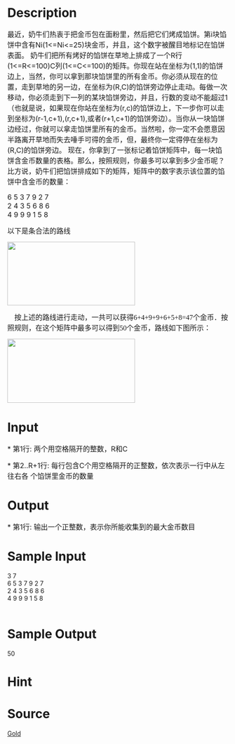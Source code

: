 
# Description

<div class="content"><p><span style="font-size: medium">最近，奶牛们热衷于把金币包在面粉里，然后把它们烤成馅饼。第i块馅饼中含有Ni(1&lt;=Ni&lt;=25)块金币，并且，这个数字被醒目地标记在馅饼表面。 奶牛们把所有烤好的馅饼在草地上排成了一个R行(1&lt;=R&lt;=100)C列(1&lt;=C&lt;=100)的矩阵。你现在站在坐标为(1,1)的馅饼边上，当然，你可以拿到那块馅饼里的所有金币。你必须从现在的位置，走到草地的另一边，在坐标为(R,C)的馅饼旁边停止走动。每做一次移动，你必须走到下一列的某块馅饼旁边，并且，行数的变动不能超过1（也就是说，如果现在你站在坐标为(r,c)的馅饼边上，下一步你可以走到坐标为(r-1,c+1),(r,c+1),或者(r+1,c+1)的馅饼旁边）。当你从一块馅饼边经过，你就可以拿走馅饼里所有的金币。当然啦，你一定不会愿意因半路离开草地而失去唾手可得的金币，但，最终你一定得停在坐标为(R,C)的馅饼旁边。 现在，你拿到了一张标记着馅饼矩阵中，每一块馅饼含金币数量的表格。那么，按照规则，你最多可以拿到多少金币呢？ 比方说，奶牛们把馅饼排成如下的矩阵，矩阵中的数字表示该位置的馅饼中含金币的数量：</span></p>
<p><span style="font-size: medium">6 5 3 7 9 2 7<br/>
2 4 3 5 6 8 6<br/>
4 9 9 9 1 5 8</span></p>
<p><span style="font-size: medium">以下是条合法的路线</span></p>
<p><span style="font-size: medium"><img height="145" width="291" alt="" src="source/bzoj/1668/img/aHR0cHM6Ly9seWRzeS5jb20vSnVkZ2VPbmxpbmUvdXBsb2FkLzIwMTQwMS8yMig2KS5qcGc=.jpg"/></span></p>
<p><span style="font-size: medium">
</span></p><p class="MsoNormal" style="margin: 0cm 0cm 0pt"><font size="3"><span lang="EN-US"><font face="Times New Roman">    </font></span><span style="font-family: 宋体; mso-ascii-font-family: &#39;Times New Roman&#39;; mso-hansi-font-family: &#39;Times New Roman&#39;">按上述的路线进行走动，一共可以获得</span><span lang="EN-US"><font face="Times New Roman">6+4+9+9+6+5+8=47</font></span><span style="font-family: 宋体; mso-ascii-font-family: &#39;Times New Roman&#39;; mso-hansi-font-family: &#39;Times New Roman&#39;">个金币．按照规则，在这</span></font><font size="3"><span style="font-family: 宋体; mso-ascii-font-family: &#39;Times New Roman&#39;; mso-hansi-font-family: &#39;Times New Roman&#39;">个矩阵中最多可以得到</span><span lang="EN-US"><font face="Times New Roman">50</font></span><span style="font-family: 宋体; mso-ascii-font-family: &#39;Times New Roman&#39;; mso-hansi-font-family: &#39;Times New Roman&#39;">个金币，路线如下图所示：</span></font></p>
<p></p>
<p></p>
<p></p>
<p><span style="font-size: medium"><img height="146" width="291" alt="" src="source/bzoj/1668/img/aHR0cHM6Ly9seWRzeS5jb20vSnVkZ2VPbmxpbmUvdXBsb2FkLzIwMTQwMS8yMig3KS5qcGc=.jpg"/></span></p></div>

# Input

<div class="content"><p><span style="font-size: medium">* 第1行: 两个用空格隔开的整数，R和C </span></p>
<p><span style="font-size: medium">* 第2..R+1行: 每行包含C个用空格隔开的正整数，依次表示一行中从左往右各 个馅饼里金币的数量 </span></p></div>

# Output

<div class="content"><p><span style="font-size: medium">* 第1行: 输出一个正整数，表示你所能收集到的最大金币数目 </span></p></div>

# Sample Input

<div class="content"><span class="sampledata">3 7<br/>
6 5 3 7 9 2 7<br/>
2 4 3 5 6 8 6<br/>
4 9 9 9 1 5 8<br/>
<br/>
</span></div>

# Sample Output

<div class="content"><span class="sampledata">50<br/>
</span></div>

# Hint

<div class="content"><p></p></div>

# Source

<div class="content"><p><a href="problemset.php?search=Gold">Gold</a></p></div>

